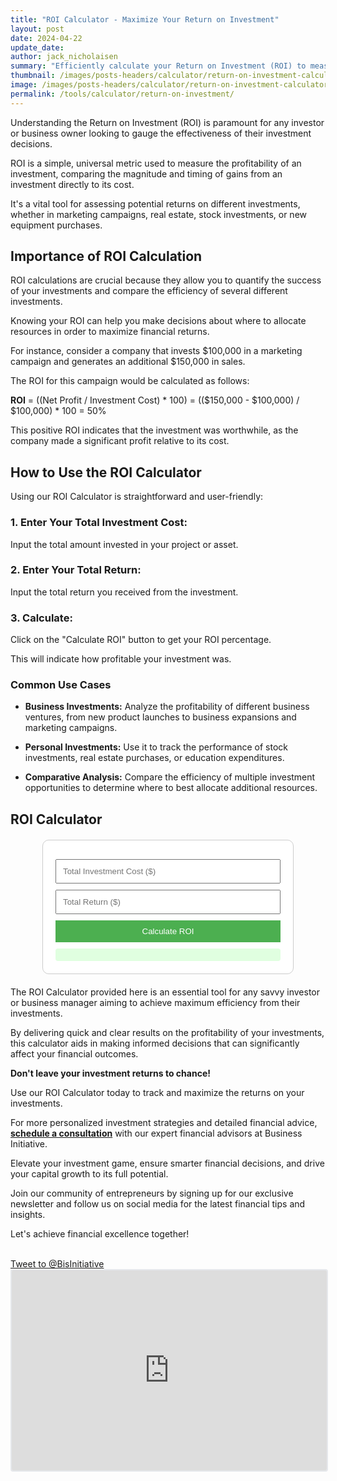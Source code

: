 ```yaml
---
title: "ROI Calculator - Maximize Your Return on Investment"
layout: post
date: 2024-04-22
update_date: 
author: jack_nicholaisen
summary: "Efficiently calculate your Return on Investment (ROI) to measure the profitability of your investments and optimize your financial strategies." 
thumbnail: /images/posts-headers/calculator/return-on-investment-calculator-header.png
image: /images/posts-headers/calculator/return-on-investment-calculator-header.png
permalink: /tools/calculator/return-on-investment/
---
```


Understanding the Return on Investment (ROI) is paramount for any investor or business owner looking to gauge the effectiveness of their investment decisions. 

ROI is a simple, universal metric used to measure the profitability of an investment, comparing the magnitude and timing of gains from an investment directly to its cost. 

It's a vital tool for assessing potential returns on different investments, whether in marketing campaigns, real estate, stock investments, or new equipment purchases.

## Importance of ROI Calculation

ROI calculations are crucial because they allow you to quantify the success of your investments and compare the efficiency of several different investments. 

Knowing your ROI can help you make decisions about where to allocate resources in order to maximize financial returns.

For instance, consider a company that invests $100,000 in a marketing campaign and generates an additional $150,000 in sales. 

The ROI for this campaign would be calculated as follows:

<p><b>ROI</b> = ((Net Profit / Investment Cost) * 100) = (($150,000 - $100,000) / $100,000) * 100 = 50%</p>

This positive ROI indicates that the investment was worthwhile, as the company made a significant profit relative to its cost.

## How to Use the ROI Calculator

Using our ROI Calculator is straightforward and user-friendly:

### 1. Enter Your Total Investment Cost:

Input the total amount invested in your project or asset.

### 2. Enter Your Total Return:

Input the total return you received from the investment.

### 3. Calculate:

Click on the "Calculate ROI" button to get your ROI percentage. 

This will indicate how profitable your investment was.

### Common Use Cases

- **Business Investments:** Analyze the profitability of different business ventures, from new product launches to business expansions and marketing campaigns.

- **Personal Investments:** Use it to track the performance of stock investments, real estate purchases, or education expenditures.

- **Comparative Analysis:** Compare the efficiency of multiple investment opportunities to determine where to best allocate additional resources.

<h2>ROI Calculator</h2>

<style>
        .calculator-box {
            max-width: 360px;
            margin: 20px auto;
            padding: 20px;
            border: 1px solid #ccc;
            border-radius: 10px;
            background: #fff;
        }
        input, button {
            width: 100%;
            padding: 10px;
            margin-top: 10px;
            box-sizing: border-box;
        }
        button {
            background-color: #4CAF50;
            color: white;
            border: none;
            cursor: pointer;
        }
        button:hover {
            background-color: #45a049;
        }
        #result {
            margin-top: 10px;
            padding: 10px;
            background-color: #e0ffe0;
            color: #339933;
            border-radius: 4px;
        }
</style>

<div class="calculator-box">
    <input type="number" id="totalInvestment" placeholder="Total Investment Cost ($)">
    <input type="number" id="totalReturn" placeholder="Total Return ($)">
    <button onclick="calculateROI()">Calculate ROI</button>
    <div id="result"></div>
</div>

<script>
    function calculateROI() {
        var investment = parseFloat(document.getElementById("totalInvestment").value);
        var returnAmount = parseFloat(document.getElementById("totalReturn").value);
        var roi = ((returnAmount - investment) / investment) * 100;

        if (!isNaN(roi) && roi != Infinity) {
            document.getElementById("result").innerHTML = "ROI: " + roi.toFixed(2) + "%";
        } else {
            document.getElementById("result").innerHTML = "Please enter valid numbers for both investment cost and return.";
        }
    }
</script>

The ROI Calculator provided here is an essential tool for any savvy investor or business manager aiming to achieve maximum efficiency from their investments. 

By delivering quick and clear results on the profitability of your investments, this calculator aids in making informed decisions that can significantly affect your financial outcomes.

**Don't leave your investment returns to chance!**

Use our ROI Calculator today to track and maximize the returns on your investments. 

For more personalized investment strategies and detailed financial advice, **<a href="https://calendly.com/businessinitiative/30-minute-consultation-call" target="_blank">schedule a consultation</a>** with our expert financial advisors at Business Initiative. 

Elevate your investment game, ensure smarter financial decisions, and drive your capital growth to its full potential. 

Join our community of entrepreneurs by signing up for our exclusive newsletter and follow us on social media for the latest financial tips and insights. 

Let's achieve financial excellence together!

<br>
<a href="https://twitter.com/intent/tweet?screen_name=BisInitiative&ref_src=twsrc%5Etfw" class="twitter-mention-button" data-size="large" data-show-count="false">Tweet to @BisInitiative</a><script async src="https://platform.twitter.com/widgets.js" charset="utf-8"></script>
<br>

<iframe src="https://embeds.beehiiv.com/e19ce286-1d77-44e9-b09f-22d4f7c6f0bf" data-test-id="beehiiv-embed" width="100%" height="320" frameborder="0" scrolling="no" style="border-radius: 4px; border: 2px solid #e5e7eb; margin: 0; background-color: transparent;"></iframe>


